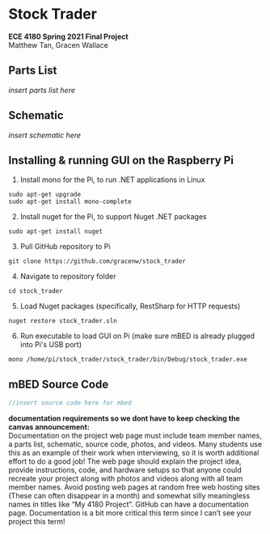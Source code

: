 # Stock Trader
__ECE 4180 Spring 2021 Final Project__  
Matthew Tan, Gracen Wallace  

## Parts List
_insert parts list here_  

## Schematic
_insert schematic here_  

## Installing & running GUI on the Raspberry Pi  
1. Install mono for the Pi, to run .NET applications in Linux  
```
sudo apt-get upgrade  
sudo apt-get install mono-complete
```
2. Install nuget for the Pi, to support Nuget .NET packages  
```
sudo apt-get install nuget
```
3. Pull GitHub repository to Pi  
```
git clone https://github.com/gracenw/stock_trader
```
4. Navigate to repository folder  
```
cd stock_trader
```
5. Load Nuget packages (specifically, RestSharp for HTTP requests)  
```
nuget restore stock_trader.sln  
```
6. Run executable to load GUI on Pi (make sure mBED is already plugged into Pi's USB port)
```
mono /home/pi/stock_trader/stock_trader/bin/Debug/stock_trader.exe
```

## mBED Source Code
```c
//insert source code here for mbed
```

__documentation requirements so we dont have to keep checking the canvas announcement:__  
Documentation on the project web page must include team member names, a parts list, schematic, source code, photos, and videos. Many students use this as an example of their work when interviewing, so it is worth additional effort to do a good job! The web page should explain the project idea, provide instructions, code, and hardware setups so that anyone could recreate your project along with photos and videos along with all team member names. Avoid posting web pages at random free web hosting sites (These can often disappear in a month) and somewhat silly meaningless names in titles like “My 4180 Project”. GitHub can have a documentation page. Documentation is a bit more critical this term since I can’t see your project this term!
